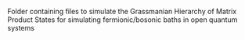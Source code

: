 Folder containing files to simulate the Grassmanian Hierarchy of Matrix Product States for simulating fermionic/bosonic baths in open quantum systems 

